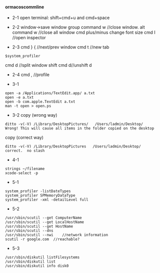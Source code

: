 #### ormacoscommline

- 2-1
open terminal:
shift+cmd+u and cmd+space

- 2-2
window->save window group
command w //close window.
alt command w //close all window
cmd plus/minus  change font size
cmd I  //open inspector

- 2-3
cmd } {  //next/prev window
cmd t  //new tab
```
$system_profiler
```
cmd d //split window
shift cmd d//unshift d

- 2-4
cmd ,   //profile

- 3-1
```
open -a /Applications/TextEdit.app/ a.txt
open -e a.txt
open -b com.apple.TextEdit a.txt
man -t open > open.ps
```

- 3-2
copy (wrong way)
```
ditto -v(-V) /Library/DesktopPictures/   /Users/ladmin/Desktop/   Wrong! This will cause all items in the folder copied on the desktop
```
copy (correct way)
```
ditto -v(-V) /Library/DesktopPictures   /Users/ladmin/Desktop/   correct.  no slash
```

- 4-1
```
strings ~/filename
xcode-select -p
```

- 5-1
```
system_profiler -listDateTypes
system_profiler SPMemoryDataType
system_profiler -xml -detailLevel full
```
- 5-2
```
/usr/sbin/scutil --get ComputerName
/usr/sbin/scutil --get LocalHostName
/usr/sbin/scutil --get HostName
/usr/sbin/scutil --dns
/usr/sbin/scutil --nwi    //network information
scutil -r google.com  //reachable?
```

- 5-3
```
/usr/sbin/diskutil listFilesystems
/usr/sbin/diskutil list
/usr/sbin/diskutil info disk0
```
